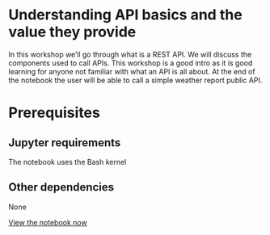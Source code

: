 # Understanding API basics and the value they provide

In this workshop we’ll go through what is a REST API. We will discuss the components used to call APIs. This workshop is a good intro as it is good learning for anyone not familiar with what an API is all about. At the end of the notebook the user will be able to call a simple weather report public API.

# Prerequisites

## Jupyter requirements

The notebook uses the Bash kernel

## Other dependencies

None

[View the notebook now](./1-WKSHP-API-Basics.ipynb)


